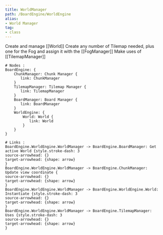 ```yaml
---
title: WorldManager
path: /BoardEngine/WorldEngine
alias: 
- World Manager
tag: 
- class
---
```

Create and manage [[World]]
Create any number of Tilemap needed, plus one for the Fog and assign it with the [[FogManager]]
Make uses of [[TilemapManager]]  
```d2
# Nodes :
BoardEngine: {
    ChunkManager: Chunk Manager {
       link: ChunkManager
    }
    TilemapManager: Tilemap Manager {
       link: TilemapManager
    }
    BoardManager: Board Manager {
       link: BoardManager
    }
    WorldEngine: {
        World: World {
           link: World
        }
    }
}

# Links :
BoardEngine.WorldEngine.WorldManager -> BoardEngine.BoardManager: Get active World {style.stroke-dash: 3
source-arrowhead: {}
target-arrowhead: {shape: arrow}
}
BoardEngine.WorldEngine.WorldManager -> BoardEngine.ChunkManager: Update view coordinate {
source-arrowhead: {}
target-arrowhead: {shape: arrow}
}
BoardEngine.WorldEngine.WorldManager -> BoardEngine.WorldEngine.World: Instantiate {style.stroke-dash: 3
source-arrowhead: {}
target-arrowhead: {shape: arrow}
}
BoardEngine.WorldEngine.WorldManager -> BoardEngine.TilemapManager: Uses {style.stroke-dash: 3
source-arrowhead: {}
target-arrowhead: {shape: arrow}
}

```